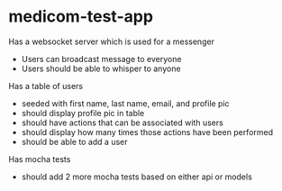 # medicom-test-app

Has a websocket server which is used for a messenger
* Users can broadcast message to everyone
* Users should be able to whisper to anyone

Has a table of users
* seeded with first name, last name, email, and profile pic
* should display profile pic in table
* should have actions that can be associated with users
* should display how many times those actions have been performed
* should be able to add a user

Has mocha tests
* should add 2 more mocha tests based on either api or models
